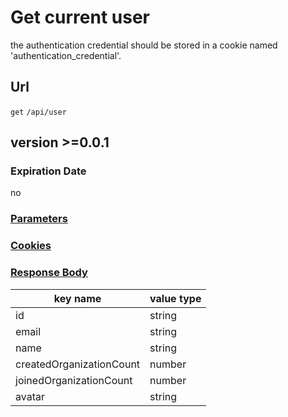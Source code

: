 # Get current user

the authentication credential should be stored in a cookie named 'authentication_credential'.

## Url

`get` `/api/user`

## version >=0.0.1

### Expiration Date

no

### [Parameters](./Parameters.html)

### [Cookies](./Cookies.html)

### [Response Body](./Response.html)

key name | value type
--- | ---
id | string
email | string
name | string
createdOrganizationCount | number
joinedOrganizationCount | number
avatar | string

